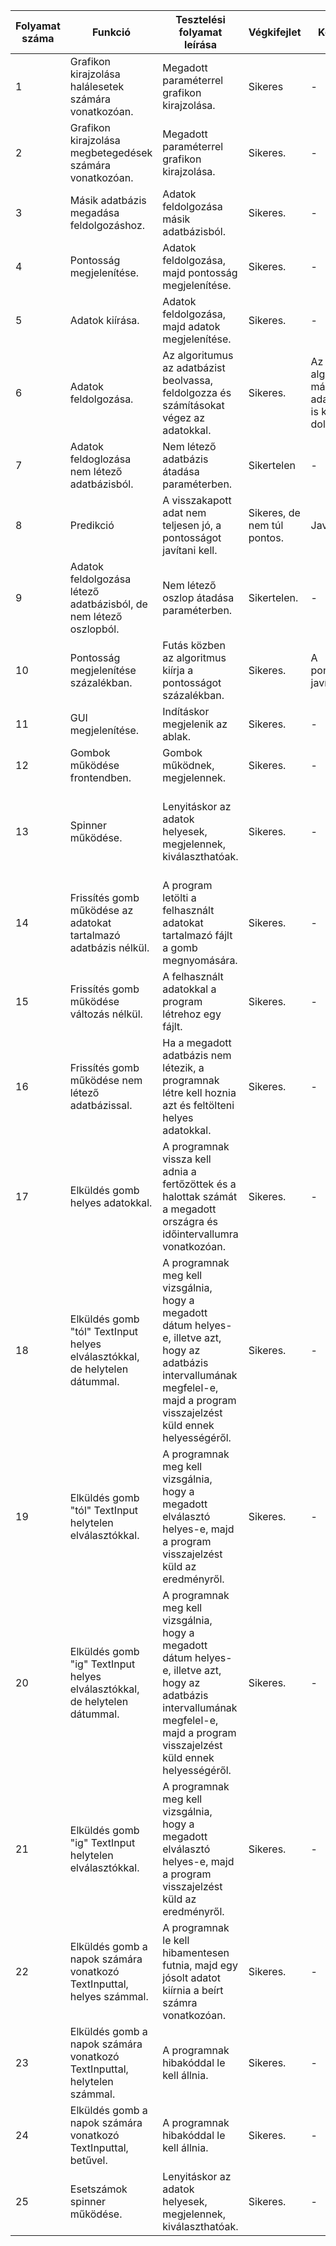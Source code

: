 | Folyamat száma  | Funkció | Tesztelési folyamat leírása | Végkifejlet | Komment | Várt eredmény | Időpont|
| --------------- | ------- | --------------------------- | ----------- | -------- | -------------| ------ |
| 1  | Grafikon kirajzolása halálesetek számára vonatkozóan. | Megadott paraméterrel grafikon kirajzolása. | Sikeres | - | A grafikon megjelenítése az adatok alapján. | 2021.12.13. |
| 2  | Grafikon kirajzolása megbetegedések számára vonatkozóan. | Megadott paraméterrel grafikon kirajzolása. | Sikeres. | - | Grafikon megjelenítése hiba nélkül | 2021.12.13. |
| 3  | Másik adatbázis megadása feldolgozáshoz. | Adatok feldolgozása másik adatbázisból. | Sikeres. | - | Hibamentes működés. | 2021.12.13. |
| 4  | Pontosság megjelenítése. | Adatok feldolgozása, majd pontosság megjelenítése. | Sikeres. | - | Hibamentes működés. | 2021.12.13. |
| 5  | Adatok kiírása. | Adatok feldolgozása, majd adatok megjelenítése. | Sikeres. | - | Hibamentes működés. | 2021.12.13. |
| 6  | Adatok feldolgozása. | Az algoritumus az adatbázist beolvassa, feldolgozza és számításokat végez az adatokkal. | Sikeres. | Az algoritmus másik adatbázissal is képes dolgozni. | Adatok feldolgozása és grafikon megjelenítése. | 2021.12.23. |
| 7  | Adatok feldoglozása nem létező adatbázisból. | Nem létező adatbázis átadása paraméterben. | Sikertelen | - | A program nem fut le. | 2021.12.23. |
| 8 | Predikció | A visszakapott adat nem teljesen jó, a pontosságot javítani kell. | Sikeres, de nem túl pontos. | Javítható. | Hibamentes futás. | 2021.12.23. |
| 9 | Adatok feldolgozása létező adatbázisból, de nem létező oszlopból. | Nem létező oszlop átadása paraméterben. | Sikertelen. | - | A program nem fut le. | 2021.12.23. |
| 10 | Pontosság megjelenítése százalékban. | Futás közben az algoritmus kiírja a pontosságot százalékban. | Sikeres. | A pontosságon javítani kell. | Százalékos megjelenítés. | 2021.12.23. |
| 11 | GUI megjelenítése. | Indításkor megjelenik az ablak. | Sikeres. | - | Az alkalmazás hiba nélkül megnyílik. | 2021.12.23. |
| 12 | Gombok működése frontendben. | Gombok működnek, megjelennek. | Sikeres. | - | Hibaüzenet nélküli futás. | 2021.12.23. |
| 13 | Spinner működése. | Lenyitáskor az adatok helyesek, megjelennek, kiválaszthatóak. | Sikeres. | - | A spinner megnyílik, az adatok helyesen jelennek meg, kiválasztható a kívánt ország. | 2021.12.23. |
| 14 | Frissítés gomb működése az adatokat tartalmazó adatbázis nélkül. | A program letölti a felhasznált adatokat tartalmazó fájlt a gomb megnyomására. | Sikeres. | - | A fájl letöltése megtörténik gombnyomásra. | 2021.12.23. |
| 15 | Frissítés gomb működése változás nélkül. | A felhasznált adatokkal a program létrehoz egy fájlt. | Sikeres. | - | A program létrehozza a fájlt az adatokkal. | 2021.12.23. |
| 16 | Frissítés gomb működése nem létező adatbázissal. | Ha a megadott adatbázis nem létezik, a programnak létre kell hoznia azt és feltölteni helyes adatokkal. | Sikeres. | - | A program létrehozza az adatbázist és feltölti helyes adatokkal. | 2021.12.23. |
| 17 | Elküldés gomb helyes adatokkal. | A programnak vissza kell adnia a fertőzöttek és a halottak számát a megadott országra és időintervallumra vonatkozóan. | Sikeres. | - | A program a label-eken megjeleníti az adatokat. | 2022.01.13. |
| 18 | Elküldés gomb "tól" TextInput helyes elválasztókkal, de helytelen dátummal. | A programnak meg kell vizsgálnia, hogy a megadott dátum helyes-e, illetve azt, hogy az adatbázis intervallumának megfelel-e, majd a program visszajelzést küld ennek helyességéről. | Sikeres. | - | A program jelzi, hogy rossz adatot adtunk meg. | 2022.01.13. |
| 19 | Elküldés gomb "tól" TextInput helytelen elválasztókkal. | A programnak meg kell vizsgálnia, hogy a megadott elválasztó helyes-e, majd a program visszajelzést küld az eredményről. | Sikeres. | - | A program jelzi, hogy rossz elválasztót használtunk. | 2022.01.13. |
| 20 | Elküldés gomb "ig" TextInput helyes elválasztókkal, de helytelen dátummal. | A programnak meg kell vizsgálnia, hogy a megadott dátum helyes-e, illetve azt, hogy az adatbázis intervallumának megfelel-e, majd a program visszajelzést küld ennek helyességéről. | Sikeres. | - | A program jelzi, hogy rossz adatot adtunk meg. | 2022.01.13. |
| 21 | Elküldés gomb "ig" TextInput helytelen elválasztókkal. | A programnak meg kell vizsgálnia, hogy a megadott elválasztó helyes-e, majd a program visszajelzést küld az eredményről. | Sikeres. | - | A program jelzi, hogy rossz elválasztót használtunk. | 2022.01.13. |
| 22 | Elküldés gomb a napok számára vonatkozó TextInputtal, helyes számmal. | A programnak le kell hibamentesen futnia, majd egy jósolt adatot kiírnia a beírt számra vonatkozóan. | Sikeres. | - | Hibamentes futás. | 2022.05.10 |
| 23 | Elküldés gomb a napok számára vonatkozó TextInputtal, helytelen számmal. | A programnak hibakóddal le kell állnia. | Sikeres. | - | A program nem fut le. | 2022.05.10 |
| 24 | Elküldés gomb a napok számára vonatkozó TextInputtal, betűvel. | A programnak hibakóddal le kell állnia. | Sikeres. | - | A program nem fut le. | 2022.05.10 |
| 25 | Esetszámok spinner működése. | Lenyitáskor az adatok helyesek, megjelennek, kiválaszthatóak. | Sikeres. | - | A spinner megnyílik, az adatok helyesen jelennek meg. | 2022.05.10 |